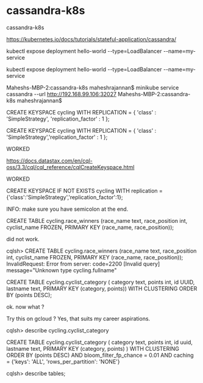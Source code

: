 # cassandra-k8s
cassandra-k8s


https://kubernetes.io/docs/tutorials/stateful-application/cassandra/

 kubectl expose deployment hello-world --type=LoadBalancer --name=my-service

  kubectl expose deployment hello-world --type=LoadBalancer --name=my-service

Maheshs-MBP-2:cassandra-k8s maheshrajannan$ minikube service cassandra --url
http://192.168.99.106:32027
Maheshs-MBP-2:cassandra-k8s maheshrajannan$ 


CREATE KEYSPACE cycling
  WITH REPLICATION = { 
   'class' : 'SimpleStrategy', 
   'replication_factor' : 1 
  };

CREATE KEYSPACE cycling WITH REPLICATION = { 'class' : 'SimpleStrategy','replication_factor' : 1 };

WORKED

https://docs.datastax.com/en/cql-oss/3.3/cql/cql_reference/cqlCreateKeyspace.html

WORKED

CREATE KEYSPACE IF NOT EXISTS cycling WITH replication = {'class':'SimpleStrategy','replication_factor':1};

INFO: make sure you have semicolon at the end.


CREATE TABLE cycling.race_winners (race_name text, race_position int, cyclist_name FROZEN<fullname>, PRIMARY KEY (race_name, race_position));

did not work.

cqlsh> CREATE TABLE cycling.race_winners (race_name text, race_position int, cyclist_name FROZEN<fullname>, PRIMARY KEY (race_name, race_position));
InvalidRequest: Error from server: code=2200 [Invalid query] message="Unknown type cycling.fullname"

CREATE TABLE cycling.cyclist_category (
   category text, 
   points int, 
   id UUID, 
   lastname text, 
   PRIMARY KEY (category, points)) 
WITH CLUSTERING ORDER BY (points DESC);

ok. now what ?

Try this on gcloud ? Yes, that suits my career aspirations.



cqlsh> describe cycling.cyclist_category

CREATE TABLE cycling.cyclist_category (
    category text,
    points int,
    id uuid,
    lastname text,
    PRIMARY KEY (category, points)
) WITH CLUSTERING ORDER BY (points DESC)
    AND bloom_filter_fp_chance = 0.01
    AND caching = {'keys': 'ALL', 'rows_per_partition': 'NONE'}

cqlsh> describe tables;

